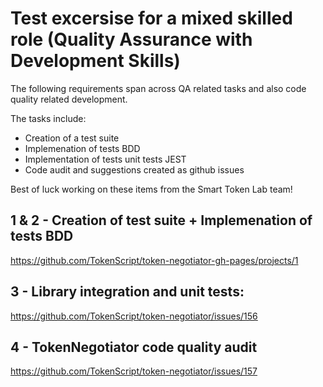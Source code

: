 
# Test excersise for a mixed skilled role (Quality Assurance with Development Skills)

The following requirements span across QA related tasks and also code quality related development.

The tasks include:

- Creation of a test suite
- Implemenation of tests BDD
- Implementation of tests unit tests JEST
- Code audit and suggestions created as github issues

Best of luck working on these items from the Smart Token Lab team! 

## 1 & 2 - Creation of test suite + Implemenation of tests BDD

https://github.com/TokenScript/token-negotiator-gh-pages/projects/1

## 3 - Library integration and unit tests:

https://github.com/TokenScript/token-negotiator/issues/156

## 4 - TokenNegotiator code quality audit

https://github.com/TokenScript/token-negotiator/issues/157












